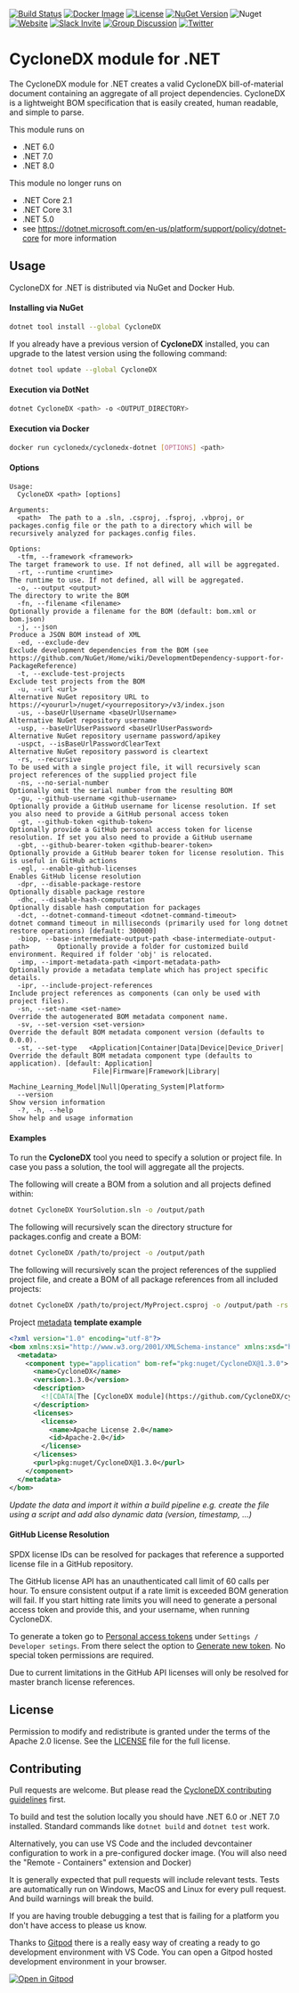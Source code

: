 [![Build Status](https://github.com/CycloneDX/cyclonedx-dotnet/workflows/.NET%20Core%20CI/badge.svg)](https://github.com/CycloneDX/cyclonedx-dotnet/actions?workflow=.NET+Core+CI)
[![Docker Image](https://img.shields.io/badge/docker-image-brightgreen?style=flat&logo=docker)](https://hub.docker.com/r/cyclonedx/cyclonedx-dotnet)
[![License](https://img.shields.io/badge/license-Apache%202.0-brightgreen.svg)][License]
[![NuGet Version](https://img.shields.io/nuget/v/CycloneDX.svg)](https://www.nuget.org/packages/CycloneDX/)
![Nuget](https://img.shields.io/nuget/dt/CycloneDX.svg)
[![Website](https://img.shields.io/badge/https://-cyclonedx.org-blue.svg)](https://cyclonedx.org/)
[![Slack Invite](https://img.shields.io/badge/Slack-Join-blue?logo=slack&labelColor=393939)](https://cyclonedx.org/slack/invite)
[![Group Discussion](https://img.shields.io/badge/discussion-groups.io-blue.svg)](https://groups.io/g/CycloneDX)
[![Twitter](https://img.shields.io/twitter/url/http/shields.io.svg?style=social&label=Follow)](https://twitter.com/CycloneDX_Spec)

# CycloneDX module for .NET

The CycloneDX module for .NET creates a valid CycloneDX bill-of-material document containing an aggregate of all project dependencies. CycloneDX is a lightweight BOM specification that is easily created, human readable, and simple to parse.

This module runs on 
*   .NET 6.0
*   .NET 7.0
*   .NET 8.0

This module no longer runs on

*   .NET Core 2.1
*   .NET Core 3.1
*   .NET 5.0 
*   see https://dotnet.microsoft.com/en-us/platform/support/policy/dotnet-core for more information

## Usage

CycloneDX for .NET is distributed via NuGet and Docker Hub. 

#### Installing via NuGet

```bash
dotnet tool install --global CycloneDX
```

If you already have a previous version of **CycloneDX** installed, you can upgrade to the latest version using the following command:

```bash
dotnet tool update --global CycloneDX
```

#### Execution via DotNet

```bash
dotnet CycloneDX <path> -o <OUTPUT_DIRECTORY>
```

#### Execution via Docker

```bash
docker run cyclonedx/cyclonedx-dotnet [OPTIONS] <path>
```

#### Options

```text
Usage:
  CycloneDX <path> [options]

Arguments:
  <path>  The path to a .sln, .csproj, .fsproj, .vbproj, or packages.config file or the path to a directory which will be recursively analyzed for packages.config files.

Options:
  -tfm, --framework <framework>                                                The target framework to use. If not defined, all will be aggregated.
  -rt, --runtime <runtime>                                                     The runtime to use. If not defined, all will be aggregated.
  -o, --output <output>                                                        The directory to write the BOM
  -fn, --filename <filename>                                                   Optionally provide a filename for the BOM (default: bom.xml or bom.json)
  -j, --json                                                                   Produce a JSON BOM instead of XML
  -ed, --exclude-dev                                                           Exclude development dependencies from the BOM (see https://github.com/NuGet/Home/wiki/DevelopmentDependency-support-for-PackageReference)
  -t, --exclude-test-projects                                                  Exclude test projects from the BOM
  -u, --url <url>                                                              Alternative NuGet repository URL to https://<yoururl>/nuget/<yourrepository>/v3/index.json
  -us, --baseUrlUsername <baseUrlUsername>                                     Alternative NuGet repository username
  -usp, --baseUrlUserPassword <baseUrlUserPassword>                            Alternative NuGet repository username password/apikey
  -uspct, --isBaseUrlPasswordClearText                                         Alternative NuGet repository password is cleartext
  -rs, --recursive                                                             To be used with a single project file, it will recursively scan project references of the supplied project file
  -ns, --no-serial-number                                                      Optionally omit the serial number from the resulting BOM
  -gu, --github-username <github-username>                                     Optionally provide a GitHub username for license resolution. If set you also need to provide a GitHub personal access token
  -gt, --github-token <github-token>                                           Optionally provide a GitHub personal access token for license resolution. If set you also need to provide a GitHub username
  -gbt, --github-bearer-token <github-bearer-token>                            Optionally provide a GitHub bearer token for license resolution. This is useful in GitHub actions
  -egl, --enable-github-licenses                                               Enables GitHub license resolution
  -dpr, --disable-package-restore                                              Optionally disable package restore
  -dhc, --disable-hash-computation                                             Optionally disable hash computation for packages
  -dct, --dotnet-command-timeout <dotnet-command-timeout>                      dotnet command timeout in milliseconds (primarily used for long dotnet restore operations) [default: 300000]
  -biop, --base-intermediate-output-path <base-intermediate-output-path>       Optionally provide a folder for customized build environment. Required if folder 'obj' is relocated.
  -imp, --import-metadata-path <import-metadata-path>                          Optionally provide a metadata template which has project specific details.
  -ipr, --include-project-references                                           Include project references as components (can only be used with project files).
  -sn, --set-name <set-name>                                                   Override the autogenerated BOM metadata component name.
  -sv, --set-version <set-version>                                             Override the default BOM metadata component version (defaults to 0.0.0).
  -st, --set-type   <Application|Container|Data|Device|Device_Driver|          Override the default BOM metadata component type (defaults to application). [default: Application]
                     File|Firmware|Framework|Library|
                     Machine_Learning_Model|Null|Operating_System|Platform>                                                                
  --version                                                                    Show version information
  -?, -h, --help                                                               Show help and usage information
```

#### Examples
To run the **CycloneDX** tool you need to specify a solution or project file. In case you pass a solution, the tool will aggregate all the projects.

The following will create a BOM from a solution and all projects defined within:
```bash
dotnet CycloneDX YourSolution.sln -o /output/path
```

The following will recursively scan the directory structure for packages.config and create a BOM:
```bash
dotnet CycloneDX /path/to/project -o /output/path
```

The following will recursively scan the project references of the supplied project file, and create a BOM of all package references from all included projects:
```bash
dotnet CycloneDX /path/to/project/MyProject.csproj -o /output/path -rs
```

Project [metadata](https://cyclonedx.org/docs/1.2/#type_metadata) **template example**

```xml
<?xml version="1.0" encoding="utf-8"?>
<bom xmlns:xsi="http://www.w3.org/2001/XMLSchema-instance" xmlns:xsd="http://www.w3.org/2001/XMLSchema" serialNumber="urn:uuid:087d0712-f591-4995-ba76-03f1c5c48884" version="1" xmlns="http://cyclonedx.org/schema/bom/1.2">
  <metadata>
    <component type="application" bom-ref="pkg:nuget/CycloneDX@1.3.0">
      <name>CycloneDX</name>
      <version>1.3.0</version>
      <description>
        <![CDATA[The [CycloneDX module](https://github.com/CycloneDX/cyclonedx-dotnet) for .NET creates a valid CycloneDX bill-of-material document containing an aggregate of all project dependencies. CycloneDX is a lightweight BOM specification that is easily created, human readable, and simple to parse.]]>
      </description>
      <licenses>
        <license>
          <name>Apache License 2.0</name>
          <id>Apache-2.0</id>
        </license>
      </licenses>
      <purl>pkg:nuget/CycloneDX@1.3.0</purl>
    </component>
  </metadata>
</bom>
``` 

_Update the data and import it within a build pipeline e.g. create the file using a script and add also dynamic data (version, timestamp, ...)_ 

#### GitHub License Resolution

SPDX license IDs can be resolved for packages that reference a supported license
file in a GitHub repository.

The GitHub license API has an unauthenticated call limit of 60 calls per hour.
To ensure consistent output if a rate limit is exceeded BOM generation will
fail. If you start hitting rate limits you will need to generate a personal
access token and provide this, and your username, when running CycloneDX.

To generate a token go to
[Personal access tokens](https://github.com/settings/tokens) under
`Settings / Developer setings`. From there select the option to
[Generate new token](https://github.com/settings/tokens/new). No special token
permissions are required.

Due to current limitations in the GitHub API licenses will only be resolved for
master branch license references.

## License

Permission to modify and redistribute is granted under the terms of the Apache 2.0 license. See the [LICENSE] file for the full license.

[License]: https://github.com/CycloneDX/cyclonedx-dotnet/blob/master/LICENSE

## Contributing

Pull requests are welcome. But please read the
[CycloneDX contributing guidelines](https://github.com/CycloneDX/.github/blob/master/CONTRIBUTING.md) first.

To build and test the solution locally you should have .NET 6.0 or .NET 7.0
installed. Standard commands like `dotnet build` and `dotnet test` work.

Alternatively, you can use VS Code and the included devcontainer configuration
to work in a pre-configured docker image. (You will also need the "Remote - Containers"
extension and Docker)

It is generally expected that pull requests will include relevant tests.
Tests are automatically run on Windows, MacOS and Linux for every pull request.
And build warnings will break the build.

If you are having trouble debugging a test that is failing for a platform you
don't have access to please us know.

Thanks to [Gitpod](https://gitpod.io/) there is a really easy way of creating
a ready to go development environment with VS Code. You can open a Gitpod
hosted development environment in your browser.

[![Open in Gitpod](https://gitpod.io/button/open-in-gitpod.svg)](https://gitpod.io/#https://github.com/CycloneDX/cyclonedx-dotnet)
